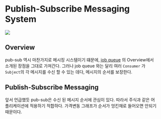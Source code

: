 # Publish-Subscribe Messaging System

![](https://www.theteams.kr/includes/uploads/feed/20181107190432_01_o.png)

## Overview

pub-sub 역시 마찬가지로 메시징 시스템이기 떄문에, [job queue](./job-queue.md) 의 Overview에서 소개된 장점을
그대로 가져간다. 그러나 job queue 와는 달리 여러 `Consumer` 가 `Subject`의 각 메시지를 수신 할 수 있는 데다,
메시지의 순서를 보장한다.

## Publish-Subscribe Messaging

앞서 언급했듯 pub-sub은 수신 된 메시지 순서에 관심이 있다. 따라서 주식과 같은 어플리케이션에 적용하기 적합하다.
가격변동 그래프가 순서가 엉킨채로 들어오면 안되기 때문이다.
